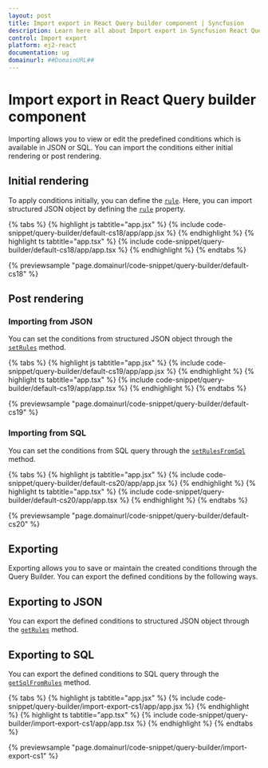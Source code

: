 ```yaml
---
layout: post
title: Import export in React Query builder component | Syncfusion
description: Learn here all about Import export in Syncfusion React Query builder component of Syncfusion Essential JS 2 and more.
control: Import export 
platform: ej2-react
documentation: ug
domainurl: ##DomainURL##
---
```


# Import export in React Query builder component

Importing allows you to view or edit the predefined conditions which is available in JSON or SQL. You can import the conditions either initial rendering or post rendering.

## Initial rendering

To apply conditions initially, you can define the [`rule`](https://ej2.syncfusion.com/react/documentation/api/query-builder/#rule). Here, you can import structured JSON object by defining the [`rule`](https://ej2.syncfusion.com/react/documentation/api/query-builder/#rule) property.

{% tabs %}
{% highlight js tabtitle="app.jsx" %}
{% include code-snippet/query-builder/default-cs18/app/app.jsx %}
{% endhighlight %}
{% highlight ts tabtitle="app.tsx" %}
{% include code-snippet/query-builder/default-cs18/app/app.tsx %}
{% endhighlight %}
{% endtabs %}

 {% previewsample "page.domainurl/code-snippet/query-builder/default-cs18" %}

## Post rendering

### Importing from JSON

You can set the conditions from structured JSON object through the [`setRules`](https://ej2.syncfusion.com/react/documentation/api/query-builder/#setrules) method.

{% tabs %}
{% highlight js tabtitle="app.jsx" %}
{% include code-snippet/query-builder/default-cs19/app/app.jsx %}
{% endhighlight %}
{% highlight ts tabtitle="app.tsx" %}
{% include code-snippet/query-builder/default-cs19/app/app.tsx %}
{% endhighlight %}
{% endtabs %}

 {% previewsample "page.domainurl/code-snippet/query-builder/default-cs19" %}

### Importing from SQL

You can set the conditions from SQL query through the [`setRulesFromSql`](https://ej2.syncfusion.com/react/documentation/api/query-builder/#setrulesfromsql) method.

{% tabs %}
{% highlight js tabtitle="app.jsx" %}
{% include code-snippet/query-builder/default-cs20/app/app.jsx %}
{% endhighlight %}
{% highlight ts tabtitle="app.tsx" %}
{% include code-snippet/query-builder/default-cs20/app/app.tsx %}
{% endhighlight %}
{% endtabs %}

 {% previewsample "page.domainurl/code-snippet/query-builder/default-cs20" %}

## Exporting

Exporting allows you to save or maintain the created conditions through the Query Builder. You can export the defined conditions by the following ways.

## Exporting to JSON

You can export the defined conditions to structured JSON object through the [`getRules`](https://ej2.syncfusion.com/react/documentation/api/query-builder/#getrules) method.

## Exporting to SQL

You can export the defined conditions to SQL query through the [`getSqlFromRules`](https://ej2.syncfusion.com/react/documentation/api/query-builder/#getsqlfromrules) method.

{% tabs %}
{% highlight js tabtitle="app.jsx" %}
{% include code-snippet/query-builder/import-export-cs1/app/app.jsx %}
{% endhighlight %}
{% highlight ts tabtitle="app.tsx" %}
{% include code-snippet/query-builder/import-export-cs1/app/app.tsx %}
{% endhighlight %}
{% endtabs %}

 {% previewsample "page.domainurl/code-snippet/query-builder/import-export-cs1" %}
